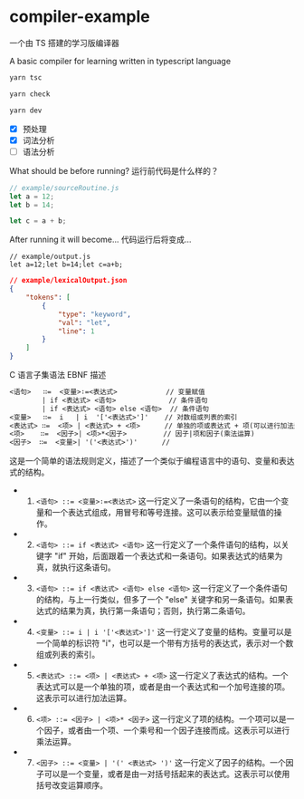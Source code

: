 # compiler-example

一个由 TS 搭建的学习版编译器

A basic compiler for learning written in typescript language

```sh
yarn tsc

yarn check

yarn dev
```

-   [x] 预处理
-   [x] 词法分析
-   [ ] 语法分析

What should be before running?
运行前代码是什么样的？

```js
// example/sourceRoutine.js
let a = 12;
let b = 14;

let c = a + b;
```

After running it will become...
代码运行后将变成...

```
// example/output.js
let a=12;let b=14;let c=a+b;
```

```json
// example/lexicalOutput.json
{
    "tokens": [
        {
            "type": "keyword",
            "val": "let",
            "line": 1
        }
    ]
}
```

C 语言子集语法 EBNF 描述

```txt
<语句>   ∷=  <变量>∶=<表达式>            // 变量赋值
        | if <表达式> <语句>             // 条件语句
        | if <表达式> <语句> else <语句>  // 条件语句
<变量>   ∷=  i   | i  '['<表达式>']'    // 对数组或列表的索引
<表达式> ∷=  <项> | <表达式> + <项>      // 单独的项或表达式 + 项(可以进行加法运算)
<项>    ∷=  <因子>| <项>*<因子>         // 因子|项和因子(乘法运算)
<因子>  ∷=  <变量>| '('<表达式>')'      //
```

这是一个简单的语法规则定义，描述了一个类似于编程语言中的语句、变量和表达式的结构。

-   1. `<语句> ::= <变量>∶=<表达式>`
       这一行定义了一条语句的结构，它由一个变量和一个表达式组成，用冒号和等号连接。这可以表示给变量赋值的操作。
-   2. `<语句> ::= if <表达式> <语句>`
       这一行定义了一个条件语句的结构，以关键字 "if" 开始，后面跟着一个表达式和一条语句。如果表达式的结果为真，就执行这条语句。
-   3. `<语句> ::= if <表达式> <语句> else <语句>`
       这一行定义了一个条件语句的结构，与上一行类似，但多了一个 "else" 关键字和另一条语句。如果表达式的结果为真，执行第一条语句；否则，执行第二条语句。
-   4. `<变量> ::= i | i '['<表达式>']'`
       这一行定义了变量的结构。变量可以是一个简单的标识符 "i"，也可以是一个带有方括号的表达式，表示对一个数组或列表的索引。
-   5. `<表达式> ::= <项> | <表达式> + <项>`
       这一行定义了表达式的结构。一个表达式可以是一个单独的项，或者是由一个表达式和一个加号连接的项。这表示可以进行加法运算。
-   6. `<项> ::= <因子> | <项>* <因子>`
       这一行定义了项的结构。一个项可以是一个因子，或者由一个项、一个乘号和一个因子连接而成。这表示可以进行乘法运算。
-   7. `<因子> ::= <变量> | '(' <表达式> ')'`
       这一行定义了因子的结构。一个因子可以是一个变量，或者是由一对括号括起来的表达式。这表示可以使用括号改变运算顺序。
